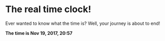 # The real time clock!

Ever wanted to know what the time is? Well, your journey is about to end!

**The time is Nov 19, 2017, 20:57**